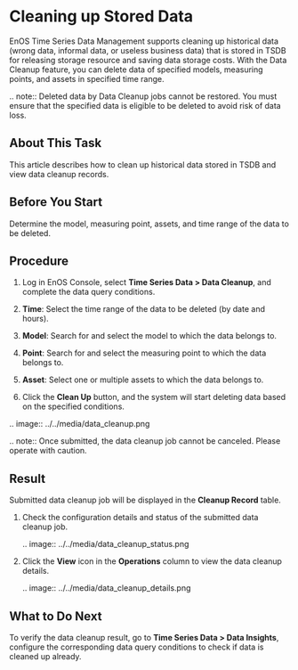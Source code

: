# Cleaning up Stored Data

EnOS Time Series Data Management supports cleaning up historical data (wrong data, informal data, or useless business data) that is stored in TSDB for releasing storage resource and saving data storage costs. With the Data Cleanup feature, you can delete data of specified models, measuring points, and assets in specified time range. 

.. note:: Deleted data by Data Cleanup jobs cannot be restored. You must ensure that the specified data is eligible to be deleted to avoid risk of data loss.

## About This Task

This article describes how to clean up historical data stored in TSDB and view data cleanup records.

## Before You Start

Determine the model, measuring point, assets, and time range of the data to be deleted.

## Procedure

1. Log in EnOS Console, select **Time Series Data > Data Cleanup**, and complete the data query conditions.

2. **Time**: Select the time range of the data to be deleted (by date and hours).

3. **Model**: Search for and select the model to which the data belongs to.

4. **Point**: Search for and select the measuring point to which the data belongs to.

5. **Asset**: Select one or multiple assets to which the data belongs to.

6. Click the **Clean Up** button, and the system will start deleting data based on the specified conditions.

  .. image:: ../../media/data_cleanup.png

.. note:: Once submitted, the data cleanup job cannot be canceled. Please operate with caution.

## Result

Submitted data cleanup job will be displayed in the **Cleanup Record** table.

1. Check the configuration details and status of the submitted data cleanup job.

   .. image:: ../../media/data_cleanup_status.png

2. Click the **View** icon in the **Operations** column to view the data cleanup details.

   .. image:: ../../media/data_cleanup_details.png

## What to Do Next

To verify the data cleanup result, go to **Time Series Data > Data Insights**, configure the corresponding data query conditions to check if data is cleaned up already.
